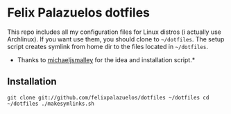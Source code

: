 Felix Palazuelos dotfiles
================================

This repo includes all my configuration files for Linux distros (i actually use Archlinux). If you want use them, you should clone to `~/dotfiles`. The setup script creates symlink from home dir to the files located in `~/dotfiles`.


* Thanks to [michaeljsmalley](https://github.com/michaeljsmalley) for the idea and installation script.*

Installation
--------------------------------

`git clone git://github.com/felixpalazuelos/dotfiles ~/dotfiles
cd ~/dotfiles
./makesymlinks.sh`
